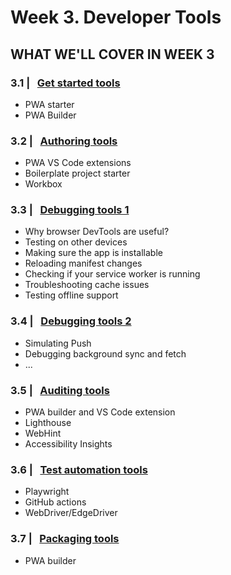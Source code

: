 # Week 3. Developer Tools

## WHAT WE'LL COVER IN WEEK 3

### 3.1 | &nbsp; [Get started tools](16.md)

* PWA starter
* PWA Builder

### 3.2 | &nbsp; [Authoring tools](17.md)

* PWA VS Code extensions
* Boilerplate project starter
* Workbox

### 3.3 | &nbsp; [Debugging tools 1](18.md)

* Why browser DevTools are useful?
* Testing on other devices
* Making sure the app is installable
* Reloading manifest changes
* Checking if your service worker is running
* Troubleshooting cache issues
* Testing offline support

### 3.4 | &nbsp; [Debugging tools 2](19.md)

* Simulating Push
* Debugging background sync and fetch
* ...

### 3.5 | &nbsp; [Auditing tools](20.md)

* PWA builder and VS Code extension
* Lighthouse
* WebHint
* Accessibility Insights

### 3.6 | &nbsp; [Test automation tools](21.md)

* Playwright
* GitHub actions
* WebDriver/EdgeDriver 

### 3.7 | &nbsp; [Packaging tools](22.md)

* PWA builder
